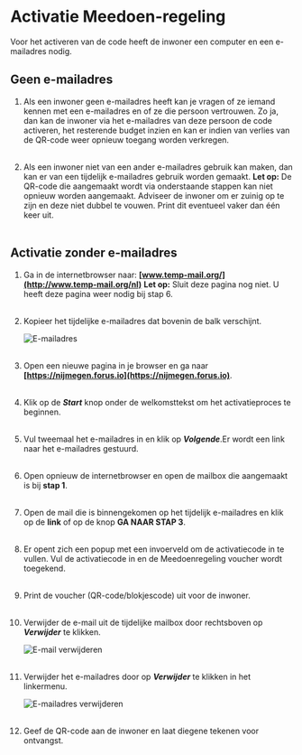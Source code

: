 # Activatie Meedoen-regeling

Voor het activeren van de code heeft de inwoner een computer en een e-mailadres nodig.

## Geen e-mailadres

1. Als een inwoner geen e-mailadres heeft kan je vragen of ze iemand kennen met een e-mailadres en of ze die persoon vertrouwen. Zo ja, dan kan de inwoner via het e-mailadres van deze persoon de code activeren, het resterende budget inzien en kan er indien van verlies van de QR-code weer opnieuw toegang worden verkregen.<br />&nbsp;

2. Als een inwoner niet van een ander e-mailadres gebruik kan maken, dan kan er van een tijdelijk e-mailadres gebruik worden gemaakt.
    **Let op:** De QR-code die aangemaakt wordt via onderstaande stappen kan niet opnieuw worden aangemaakt. Adviseer de inwoner om er zuinig op te zijn en deze niet dubbel te vouwen. Print dit eventueel vaker dan één keer uit. <br /> &nbsp;

## Activatie zonder e-mailadres

1. Ga in de internetbrowser naar: **[www.temp-mail.org/](http://www.temp-mail.org/nl)**
    **Let op:** Sluit deze pagina nog niet. U heeft deze pagina weer nodig bij stap 6.
    <br />&nbsp;

2. Kopieer het tijdelijke e-mailadres dat bovenin de balk verschijnt.

    <img src="https://raw.githubusercontent.com/teamforus/manuals/master/img/stips-temp-emailadres.png" alt="E-mailadres" style="max-width:500px">
    <br />&nbsp;

3. Open een nieuwe pagina in je browser en ga naar **[https://nijmegen.forus.io](https://nijmegen.forus.io)**.
<br />&nbsp;

4. Klik op de **_Start_** knop onder de welkomsttekst om het activatieproces te beginnen.
<br />&nbsp;

5. Vul tweemaal het e-mailadres in en klik op **_Volgende_**.Er wordt een link naar het e-mailadres gestuurd.
<br />&nbsp;

6. Open opnieuw de internetbrowser en open de mailbox die aangemaakt is bij **stap 1**.
<br />&nbsp;

7. Open de mail die is binnengekomen op het tijdelijk e-mailadres en klik op de **link** of op de knop **GA NAAR STAP 3**.
<br />&nbsp;

8. Er opent zich een popup met een invoerveld om de activatiecode in te vullen. Vul de activatiecode in en de Meedoenregeling voucher wordt toegekend.
<br />&nbsp;

9. Print de voucher (QR-code/blokjescode) uit voor de inwoner.
<br />&nbsp;

10. Verwijder de e-mail uit de tijdelijke mailbox door rechtsboven op **_Verwijder_** te klikken.

    <img src="https://raw.githubusercontent.com/teamforus/manuals/master/img/stips-temp-mail-verwijderen.png" alt="E-mail verwijderen" style="max-width:500px">
    <br />&nbsp;

11. Verwijder het e-mailadres door op **_Verwijder_** te klikken in het linkermenu.

    <img src="https://raw.githubusercontent.com/teamforus/manuals/master/img/stips-temp-verwijder-emailadres.png" alt="E-mailadres verwijderen" style="max-width:500px">
    <br />&nbsp;

12. Geef de QR-code aan de inwoner en laat diegene tekenen voor ontvangst.
<br />&nbsp;

